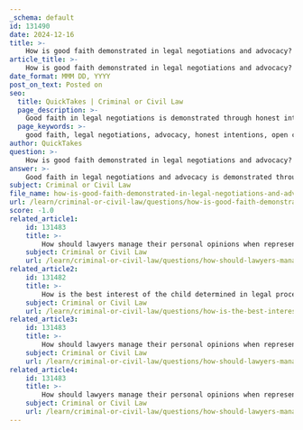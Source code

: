 ```yaml
---
_schema: default
id: 131490
date: 2024-12-16
title: >-
    How is good faith demonstrated in legal negotiations and advocacy?
article_title: >-
    How is good faith demonstrated in legal negotiations and advocacy?
date_format: MMM DD, YYYY
post_on_text: Posted on
seo:
  title: QuickTakes | Criminal or Civil Law
  page_description: >-
    Good faith in legal negotiations is demonstrated through honest intentions, open communication, mutual respect, flexibility, avoidance of deception, commitment to resolution, and adherence to ethical conduct.
  page_keywords: >-
    good faith, legal negotiations, advocacy, honest intentions, open communication, respect, fairness, flexibility, avoiding deception, commitment to resolution, ethical conduct
author: QuickTakes
question: >-
    How is good faith demonstrated in legal negotiations and advocacy?
answer: >-
    Good faith in legal negotiations and advocacy is demonstrated through several key practices that emphasize honesty, transparency, and respect for all parties involved. Here are the main ways good faith is exhibited:\n\n1. **Honest Intentions**: Parties engaged in negotiations should approach discussions with the sincere intention of reaching a mutually acceptable agreement. This means that they should not hide important information or misrepresent their positions.\n\n2. **Open Communication**: Effective communication is crucial in demonstrating good faith. This involves being clear about one's own interests and concerns while also actively listening to the other party's needs. Transparency in sharing relevant information fosters trust and can lead to more productive negotiations.\n\n3. **Respect and Fairness**: Good faith negotiations require treating all parties with respect and fairness. This includes acknowledging the other party's perspective and being willing to consider their interests, which can help in finding common ground.\n\n4. **Flexibility**: Being open to alternative solutions and showing a willingness to adapt one's position can indicate good faith. This flexibility can facilitate a more collaborative atmosphere, making it easier to reach a satisfactory resolution.\n\n5. **Avoiding Deception or Coercion**: Good faith requires that parties refrain from using deceptive tactics or coercive strategies. Engaging in manipulative behavior undermines the integrity of the negotiation process and can lead to long-term damage to relationships.\n\n6. **Commitment to Resolution**: Parties should demonstrate a genuine commitment to resolving disputes amicably. This can involve initiating negotiations in a timely manner and being proactive in addressing issues as they arise.\n\n7. **Ethical Conduct**: Adhering to ethical standards throughout the negotiation process is essential. This includes not only following legal requirements but also maintaining a moral compass that prioritizes integrity and accountability.\n\nBy embodying these principles, legal professionals can effectively demonstrate good faith in negotiations and advocacy, ultimately leading to more successful and sustainable outcomes.
subject: Criminal or Civil Law
file_name: how-is-good-faith-demonstrated-in-legal-negotiations-and-advocacy.md
url: /learn/criminal-or-civil-law/questions/how-is-good-faith-demonstrated-in-legal-negotiations-and-advocacy
score: -1.0
related_article1:
    id: 131483
    title: >-
        How should lawyers manage their personal opinions when representing clients in court?
    subject: Criminal or Civil Law
    url: /learn/criminal-or-civil-law/questions/how-should-lawyers-manage-their-personal-opinions-when-representing-clients-in-court
related_article2:
    id: 131482
    title: >-
        How is the best interest of the child determined in legal proceedings?
    subject: Criminal or Civil Law
    url: /learn/criminal-or-civil-law/questions/how-is-the-best-interest-of-the-child-determined-in-legal-proceedings
related_article3:
    id: 131483
    title: >-
        How should lawyers manage their personal opinions when representing clients in court?
    subject: Criminal or Civil Law
    url: /learn/criminal-or-civil-law/questions/how-should-lawyers-manage-their-personal-opinions-when-representing-clients-in-court
related_article4:
    id: 131483
    title: >-
        How should lawyers manage their personal opinions when representing clients in court?
    subject: Criminal or Civil Law
    url: /learn/criminal-or-civil-law/questions/how-should-lawyers-manage-their-personal-opinions-when-representing-clients-in-court
---
```


&nbsp;